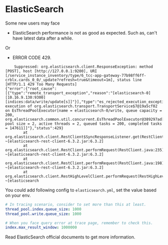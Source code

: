 # ElasticSearch 
Some new users may face
* ElasticSearch performance is not as good as expected. Such as, can't have latest data after a while.

Or 
* ERROR CODE 429.
```
    Suppressed: org.elasticsearch.client.ResponseException: method [POST], host [http://127.0.0.1:9200], URI [/service_instance_inventory/type/6_tcc-app-gateway-77b98ff6ff-crblx.cards_0_0/_update?refresh=true&timeout=1m], status line [HTTP/1.1 429 Too Many Requests]
{"error":{"root_cause":[{"type":"remote_transport_exception","reason":"[elasticsearch-0][10.16.9.130:9300][indices:data/write/update[s]]"}],"type":"es_rejected_execution_exception","reason":"rejected execution of org.elasticsearch.transport.TransportService$7@19a5cf02 on EsThreadPoolExecutor[name = elasticsearch-0/write, queue capacity = 200, org.elasticsearch.common.util.concurrent.EsThreadPoolExecutor@389297ad[Running, pool size = 2, active threads = 2, queued tasks = 200, completed tasks = 147611]]"},"status":429}
        at org.elasticsearch.client.RestClient$SyncResponseListener.get(RestClient.java:705) ~[elasticsearch-rest-client-6.3.2.jar:6.3.2]
        at org.elasticsearch.client.RestClient.performRequest(RestClient.java:235) ~[elasticsearch-rest-client-6.3.2.jar:6.3.2]
        at org.elasticsearch.client.RestClient.performRequest(RestClient.java:198) ~[elasticsearch-rest-client-6.3.2.jar:6.3.2]
        at org.elasticsearch.client.RestHighLevelClient.performRequest(RestHighLevelClient.java:522) ~[elasticsearch
```

You could add following config to `elasticsearch.yml`, set the value based on your env.
```yml
# In tracing scenario, consider to set more than this at least.
thread_pool.index.queue_size: 1000
thread_pool.write.queue_size: 1000

# When you face query error at trace page, remember to check this.
index.max_result_window: 1000000
```

Read ElasticSearch official documents to get more information.
